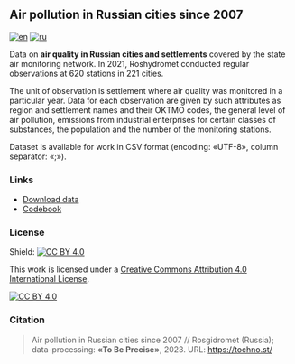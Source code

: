 ## Air pollution in Russian cities since 2007
[![en](https://img.shields.io/badge/lang-en-blue.svg)](https://github.com/tochno-st/.github/edit/main/profile/README.md)
[![ru](https://img.shields.io/badge/lang-ru-green.svg)](https://github.com/tochno-st/.github/edit/main/profile/README.ru.md)

Data on **air quality in Russian cities and settlements** covered by the state air monitoring 
network. In 2021, Roshydromet conducted regular observations at 620 stations in 221 cities.

The unit of observation is settlement where air quality 
was monitored in a particular year. Data for each observation are given by such 
attributes as region and settlement names and their OKTMO codes, the general level 
of air pollution, emissions from industrial enterprises for certain classes 
of substances, the population and the number of the monitoring stations.

Dataset is available for work in CSV format (encoding: «UTF-8», column separator: «;»).

### Links

- [Download data]()
- [Codebook]()

### License

Shield: [![CC BY 4.0][cc-by-shield]][cc-by]

This work is licensed under a
[Creative Commons Attribution 4.0 International License][cc-by].

[![CC BY 4.0][cc-by-image]][cc-by]

[cc-by]: http://creativecommons.org/licenses/by/4.0/
[cc-by-image]: https://i.creativecommons.org/l/by/4.0/88x31.png
[cc-by-shield]: https://img.shields.io/badge/License-CC%20BY%204.0-lightgrey.svg

### Citation

> Air pollution in Russian cities since 2007 // Rosgidromet (Russia); data-processing: **«To Be Precise»**, 2023. URL: https://tochno.st/ 
